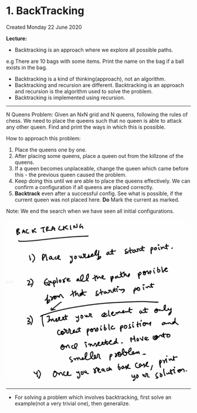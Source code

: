 # 1. BackTracking
Created Monday 22 June 2020

**Lecture:**

* Backtracking is an approach where we explore all possible paths.

e.g There are 10 bags with some items.
Print the name on the bag if a ball exists in the bag.


* Backtracking is a kind of thinking(approach), not an algorithm.
* Backtracking and recursion are different. Backtracking is an approach and recursion is the algorithm used to solve the problem.
* Backtracking is implemented using recursion.


*****

N Queens Problem:
Given an NxN grid and N queens, following the rules of chess. We need to place the queens such that no queen is able to attack any other queen. Find and print the ways in which this is possible.

How to approach this problem:

1. Place the queens one by one.
2. After placing some queens, place a queen out from the killzone of the queens.
3. If a queen becomes unplaceable, change the queen which came before this - the previous queen caused the problem.
4. Keep doing this until we are able to place the queens effectively. We can confirm a configuration if all queens are placed correctly.
5. **Backtrack** even after a successful config. See what is possible, if the current queen was not placed here. **Do** Mark the current as marked.

Note: We end the search when we have seen all initial configurations.

![](./1._BackTracking/pasted_image.png)

*****


* For solving a problem which involves backtracking, first solve an example(not a very trivial one), then generalize.


